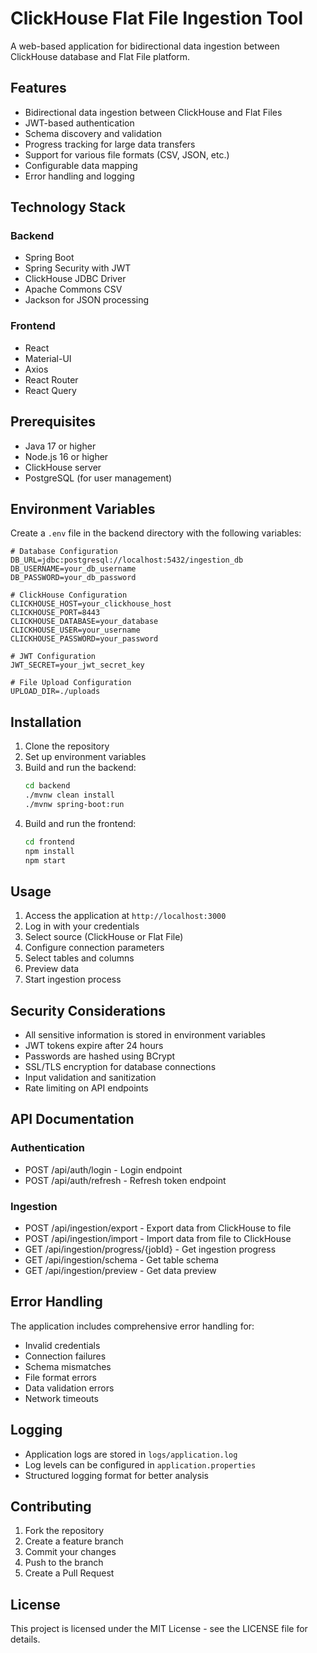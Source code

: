 # ClickHouse Flat File Ingestion Tool

A web-based application for bidirectional data ingestion between ClickHouse database and Flat File platform.

## Features

- Bidirectional data ingestion between ClickHouse and Flat Files
- JWT-based authentication
- Schema discovery and validation
- Progress tracking for large data transfers
- Support for various file formats (CSV, JSON, etc.)
- Configurable data mapping
- Error handling and logging

## Technology Stack

### Backend
- Spring Boot
- Spring Security with JWT
- ClickHouse JDBC Driver
- Apache Commons CSV
- Jackson for JSON processing

### Frontend
- React
- Material-UI
- Axios
- React Router
- React Query

## Prerequisites

- Java 17 or higher
- Node.js 16 or higher
- ClickHouse server
- PostgreSQL (for user management)

## Environment Variables

Create a `.env` file in the backend directory with the following variables:

```properties
# Database Configuration
DB_URL=jdbc:postgresql://localhost:5432/ingestion_db
DB_USERNAME=your_db_username
DB_PASSWORD=your_db_password

# ClickHouse Configuration
CLICKHOUSE_HOST=your_clickhouse_host
CLICKHOUSE_PORT=8443
CLICKHOUSE_DATABASE=your_database
CLICKHOUSE_USER=your_username
CLICKHOUSE_PASSWORD=your_password

# JWT Configuration
JWT_SECRET=your_jwt_secret_key

# File Upload Configuration
UPLOAD_DIR=./uploads
```

## Installation

1. Clone the repository
2. Set up environment variables
3. Build and run the backend:
   ```bash
   cd backend
   ./mvnw clean install
   ./mvnw spring-boot:run
   ```
4. Build and run the frontend:
   ```bash
   cd frontend
   npm install
   npm start
   ```

## Usage

1. Access the application at `http://localhost:3000`
2. Log in with your credentials
3. Select source (ClickHouse or Flat File)
4. Configure connection parameters
5. Select tables and columns
6. Preview data
7. Start ingestion process

## Security Considerations

- All sensitive information is stored in environment variables
- JWT tokens expire after 24 hours
- Passwords are hashed using BCrypt
- SSL/TLS encryption for database connections
- Input validation and sanitization
- Rate limiting on API endpoints

## API Documentation

### Authentication
- POST /api/auth/login - Login endpoint
- POST /api/auth/refresh - Refresh token endpoint

### Ingestion
- POST /api/ingestion/export - Export data from ClickHouse to file
- POST /api/ingestion/import - Import data from file to ClickHouse
- GET /api/ingestion/progress/{jobId} - Get ingestion progress
- GET /api/ingestion/schema - Get table schema
- GET /api/ingestion/preview - Get data preview

## Error Handling

The application includes comprehensive error handling for:
- Invalid credentials
- Connection failures
- Schema mismatches
- File format errors
- Data validation errors
- Network timeouts

## Logging

- Application logs are stored in `logs/application.log`
- Log levels can be configured in `application.properties`
- Structured logging format for better analysis

## Contributing

1. Fork the repository
2. Create a feature branch
3. Commit your changes
4. Push to the branch
5. Create a Pull Request

## License

This project is licensed under the MIT License - see the LICENSE file for details. 
